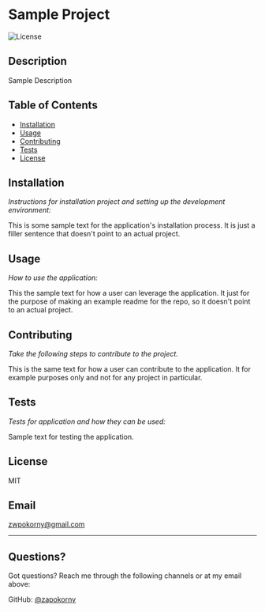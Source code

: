 # Sample Project

  
  ![License](https://img.shields.io/badge/license-MIT-blue.svg)


  ## Description 
  
  Sample Description

  ## Table of Contents
  * [Installation](#installation)
  * [Usage](#usage)
  * [Contributing](#contributing)
  * [Tests](#tests)
  * [License](#license)
  
  ## Installation
  
  *Instructions for installation project and setting up the development environment:*
  
  This is some sample text for the application's installation process. It is just a filler sentence that doesn't point to an actual project.
  
  ## Usage 
  
  *How to use the application:*
  
  This the sample text for how a user can leverage the application. It just for the purpose of making an example readme for the repo, so it doesn't point to an actual project.

  ## Contributing
  
  *Take the following steps to contribute to the project.*
  
   This is the same text for how a user can contribute to the application. It for example purposes only and not for any project in particular.
  
  ## Tests
  
  *Tests for application and how they can be used:*
  
  Sample text for testing the application.
  
  ## License
  
  MIT
  
  
  ## Email
  
  zwpokorny@gmail.com
  
  ---
  
  ## Questions?
  
  Got questions? Reach me through the following channels or at my email above:
 
  GitHub: [@zapokorny](https://api.github.com/users/zapokorny)
  